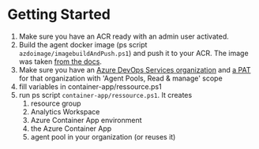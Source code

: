 # Getting Started

1. Make sure you have an ACR ready with an admin user activated.
1. Build the agent docker image (ps script `azdoimage/imagebuildAndPush.ps1`) and push it to your ACR. The image was taken [from the docs](https://docs.microsoft.com/azure/devops/pipelines/agents/docker?view=azure-devops#create-and-build-the-dockerfile-1).
1. Make sure you have an [Azure DevOps Services organization](https://docs.microsoft.com/azure/devops/organizations/accounts/create-organization?view=azure-devops#create-an-organization) and [a PAT](https://docs.microsoft.com/azure/devops/organizations/accounts/use-personal-access-tokens-to-authenticate?view=azure-devops&tabs=preview-page#create-a-pat) for that organization with 'Agent Pools, Read & manage' scope
1. fill variables in container-app/ressource.ps1
1. run ps script `container-app/ressource.ps1`. It creates
    1. resource group
    1. Analytics Workspace
    1. Azure Container App environment
    1. the Azure Container App
    1. agent pool in your organization (or reuses it)
